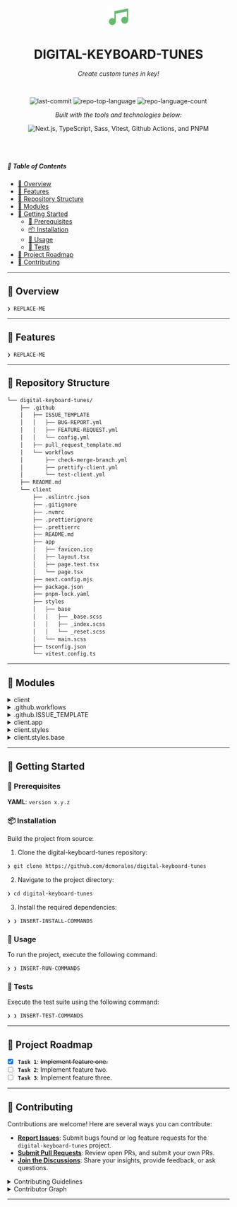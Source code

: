 <p align="center">
  <img src="https://raw.githubusercontent.com/PKief/vscode-material-icon-theme/ec559a9f6bfd399b82bb44393651661b08aaf7ba/icons/lilypond.svg" width="10%" alt="Digital Keyboard Tunes logo">
</p>

<p align="center">
    <h1 align="center">DIGITAL-KEYBOARD-TUNES</h1>
</p>

<p align="center">
    <em>Create custom tunes in key!</em>
</p>

<br>

<p align="center">
	<img src="https://img.shields.io/github/last-commit/dcmorales/digital-keyboard-tunes?style=default&logo=git&logoColor=white&color=068a62" alt="last-commit">
	<img src="https://img.shields.io/github/languages/top/dcmorales/digital-keyboard-tunes?style=default&color=068a62" alt="repo-top-language">
	<img src="https://img.shields.io/github/languages/count/dcmorales/digital-keyboard-tunes?style=default&color=068a62" alt="repo-language-count">
</p>

<p align="center">
    <em>Built with the tools and technologies below:</em>
</p>

<p align="center">
	<img src="https://skillicons.dev/icons?i=nextjs,ts,sass,vitest,githubactions,pnpm" alt="Next.js, TypeScript, Sass, Vitest, Github Actions, and PNPM">
</p>

<br>
<br>

##### 🔗 Table of Contents

- [📍 Overview](#-overview)
- [👾 Features](#-features)
- [📂 Repository Structure](#-repository-structure)
- [🧩 Modules](#-modules)
- [🚀 Getting Started](#-getting-started)
  - [🔖 Prerequisites](#-prerequisites)
  - [📦 Installation](#-installation)
  - [🤖 Usage](#-usage)
  - [🧪 Tests](#-tests)
- [📌 Project Roadmap](#-project-roadmap)
- [🤝 Contributing](#-contributing)

---

## 📍 Overview

<code>❯ REPLACE-ME</code>

---

## 👾 Features

<code>❯ REPLACE-ME</code>

---

## 📂 Repository Structure

```sh
└── digital-keyboard-tunes/
    ├── .github
    │   ├── ISSUE_TEMPLATE
    │   │   ├── BUG-REPORT.yml
    │   │   ├── FEATURE-REQUEST.yml
    │   │   └── config.yml
    │   ├── pull_request_template.md
    │   └── workflows
    │       ├── check-merge-branch.yml
    │       ├── prettify-client.yml
    │       └── test-client.yml
    ├── README.md
    └── client
        ├── .eslintrc.json
        ├── .gitignore
        ├── .nvmrc
        ├── .prettierignore
        ├── .prettierrc
        ├── README.md
        ├── app
        │   ├── favicon.ico
        │   ├── layout.tsx
        │   ├── page.test.tsx
        │   └── page.tsx
        ├── next.config.mjs
        ├── package.json
        ├── pnpm-lock.yaml
        ├── styles
        │   ├── base
        │   │   ├── _base.scss
        │   │   ├── _index.scss
        │   │   └── _reset.scss
        │   └── main.scss
        ├── tsconfig.json
        └── vitest.config.ts
```

---

## 🧩 Modules

<details closed><summary>client</summary>

| File                                                                                                      | Summary                   |
| --------------------------------------------------------------------------------------------------------- | ------------------------- |
| [pnpm-lock.yaml](https://github.com/dcmorales/digital-keyboard-tunes/blob/main/client/pnpm-lock.yaml)     | <code>❯ REPLACE-ME</code> |
| [next.config.mjs](https://github.com/dcmorales/digital-keyboard-tunes/blob/main/client/next.config.mjs)   | <code>❯ REPLACE-ME</code> |
| [.prettierignore](https://github.com/dcmorales/digital-keyboard-tunes/blob/main/client/.prettierignore)   | <code>❯ REPLACE-ME</code> |
| [package.json](https://github.com/dcmorales/digital-keyboard-tunes/blob/main/client/package.json)         | <code>❯ REPLACE-ME</code> |
| [.nvmrc](https://github.com/dcmorales/digital-keyboard-tunes/blob/main/client/.nvmrc)                     | <code>❯ REPLACE-ME</code> |
| [tsconfig.json](https://github.com/dcmorales/digital-keyboard-tunes/blob/main/client/tsconfig.json)       | <code>❯ REPLACE-ME</code> |
| [vitest.config.ts](https://github.com/dcmorales/digital-keyboard-tunes/blob/main/client/vitest.config.ts) | <code>❯ REPLACE-ME</code> |
| [.eslintrc.json](https://github.com/dcmorales/digital-keyboard-tunes/blob/main/client/.eslintrc.json)     | <code>❯ REPLACE-ME</code> |

</details>

<details closed><summary>.github.workflows</summary>

| File                                                                                                                             | Summary                   |
| -------------------------------------------------------------------------------------------------------------------------------- | ------------------------- |
| [test-client.yml](https://github.com/dcmorales/digital-keyboard-tunes/blob/main/.github/workflows/test-client.yml)               | <code>❯ REPLACE-ME</code> |
| [prettify-client.yml](https://github.com/dcmorales/digital-keyboard-tunes/blob/main/.github/workflows/prettify-client.yml)       | <code>❯ REPLACE-ME</code> |
| [check-merge-branch.yml](https://github.com/dcmorales/digital-keyboard-tunes/blob/main/.github/workflows/check-merge-branch.yml) | <code>❯ REPLACE-ME</code> |

</details>

<details closed><summary>.github.ISSUE_TEMPLATE</summary>

| File                                                                                                                            | Summary                   |
| ------------------------------------------------------------------------------------------------------------------------------- | ------------------------- |
| [BUG-REPORT.yml](https://github.com/dcmorales/digital-keyboard-tunes/blob/main/.github/ISSUE_TEMPLATE/BUG-REPORT.yml)           | <code>❯ REPLACE-ME</code> |
| [config.yml](https://github.com/dcmorales/digital-keyboard-tunes/blob/main/.github/ISSUE_TEMPLATE/config.yml)                   | <code>❯ REPLACE-ME</code> |
| [FEATURE-REQUEST.yml](https://github.com/dcmorales/digital-keyboard-tunes/blob/main/.github/ISSUE_TEMPLATE/FEATURE-REQUEST.yml) | <code>❯ REPLACE-ME</code> |

</details>

<details closed><summary>client.app</summary>

| File                                                                                                    | Summary                   |
| ------------------------------------------------------------------------------------------------------- | ------------------------- |
| [page.test.tsx](https://github.com/dcmorales/digital-keyboard-tunes/blob/main/client/app/page.test.tsx) | <code>❯ REPLACE-ME</code> |
| [layout.tsx](https://github.com/dcmorales/digital-keyboard-tunes/blob/main/client/app/layout.tsx)       | <code>❯ REPLACE-ME</code> |
| [page.tsx](https://github.com/dcmorales/digital-keyboard-tunes/blob/main/client/app/page.tsx)           | <code>❯ REPLACE-ME</code> |

</details>

<details closed><summary>client.styles</summary>

| File                                                                                               | Summary                   |
| -------------------------------------------------------------------------------------------------- | ------------------------- |
| [main.scss](https://github.com/dcmorales/digital-keyboard-tunes/blob/main/client/styles/main.scss) | <code>❯ REPLACE-ME</code> |

</details>

<details closed><summary>client.styles.base</summary>

| File                                                                                                         | Summary                   |
| ------------------------------------------------------------------------------------------------------------ | ------------------------- |
| [\_index.scss](https://github.com/dcmorales/digital-keyboard-tunes/blob/main/client/styles/base/_index.scss) | <code>❯ REPLACE-ME</code> |
| [\_reset.scss](https://github.com/dcmorales/digital-keyboard-tunes/blob/main/client/styles/base/_reset.scss) | <code>❯ REPLACE-ME</code> |
| [\_base.scss](https://github.com/dcmorales/digital-keyboard-tunes/blob/main/client/styles/base/_base.scss)   | <code>❯ REPLACE-ME</code> |

</details>

---

## 🚀 Getting Started

### 🔖 Prerequisites

**YAML**: `version x.y.z`

### 📦 Installation

Build the project from source:

1. Clone the digital-keyboard-tunes repository:

```sh
❯ git clone https://github.com/dcmorales/digital-keyboard-tunes
```

2. Navigate to the project directory:

```sh
❯ cd digital-keyboard-tunes
```

3. Install the required dependencies:

```sh
❯ ❯ INSERT-INSTALL-COMMANDS
```

### 🤖 Usage

To run the project, execute the following command:

```sh
❯ ❯ INSERT-RUN-COMMANDS
```

### 🧪 Tests

Execute the test suite using the following command:

```sh
❯ ❯ INSERT-TEST-COMMANDS
```

---

## 📌 Project Roadmap

- [x] **`Task 1`**: <strike>Implement feature one.</strike>
- [ ] **`Task 2`**: Implement feature two.
- [ ] **`Task 3`**: Implement feature three.

---

## 🤝 Contributing

Contributions are welcome! Here are several ways you can contribute:

- **[Report Issues](https://github.com/dcmorales/digital-keyboard-tunes/issues)**: Submit bugs found or log feature requests for the `digital-keyboard-tunes` project.
- **[Submit Pull Requests](https://github.com/dcmorales/digital-keyboard-tunes/blob/main/CONTRIBUTING.md)**: Review open PRs, and submit your own PRs.
- **[Join the Discussions](https://github.com/dcmorales/digital-keyboard-tunes/discussions)**: Share your insights, provide feedback, or ask questions.

<details closed>
<summary>Contributing Guidelines</summary>

1. **Fork the Repository**: Start by forking the project repository to your github account.
2. **Clone Locally**: Clone the forked repository to your local machine using a git client.
   ```sh
   git clone https://github.com/dcmorales/digital-keyboard-tunes
   ```
3. **Create a New Branch**: Always work on a new branch, giving it a descriptive name.
   ```sh
   git checkout -b new-feature-x
   ```
4. **Make Your Changes**: Develop and test your changes locally.
5. **Commit Your Changes**: Commit with a clear message describing your updates.
   ```sh
   git commit -m 'Implemented new feature x.'
   ```
6. **Push to github**: Push the changes to your forked repository.
   ```sh
   git push origin new-feature-x
   ```
7. **Submit a Pull Request**: Create a PR against the original project repository. Clearly describe the changes and their motivations.
8. **Review**: Once your PR is reviewed and approved, it will be merged into the main branch. Congratulations on your contribution!
</details>

<details closed>
<summary>Contributor Graph</summary>
<br>
<p align="left">
   <a href="https://github.com{/dcmorales/digital-keyboard-tunes/}graphs/contributors">
      <img src="https://contrib.rocks/image?repo=dcmorales/digital-keyboard-tunes">
   </a>
</p>
</details>

---
